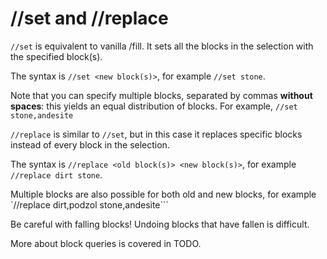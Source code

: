 # //set and //replace

`//set` is equivalent to vanilla /fill. It sets all the blocks in the selection with the specified block(s).

The syntax is `//set <new block(s)>`, for example `//set stone`.

Note that you can specify multiple blocks, separated by commas **without spaces**: this yields an equal distribution of blocks. For example, `//set stone,andesite`

`//replace` is similar to `//set`, but in this case it replaces specific blocks instead of every block in the selection.

The syntax is `//replace <old block(s)> <new block(s)>`, for example `//replace dirt stone`.

Multiple blocks are also possible for both old and new blocks, for example `//replace dirt,podzol stone,andesite```

<div class="warning">
    Be careful with falling blocks! Undoing blocks that have fallen is difficult.
</div>

More about block queries is covered in TODO.
